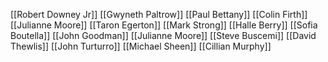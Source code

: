 [[Robert Downey Jr]]
[[Gwyneth Paltrow]]
[[Paul Bettany]]
[[Colin Firth]]
[[Julianne Moore]]
[[Taron Egerton]]
[[Mark Strong]]
[[Halle Berry]]
[[Sofia Boutella]]
[[John Goodman]]
[[Julianne Moore]]
[[Steve Buscemi]]
[[David Thewlis]]
[[John Turturro]]
[[Michael Sheen]]
[[Cillian Murphy]]
